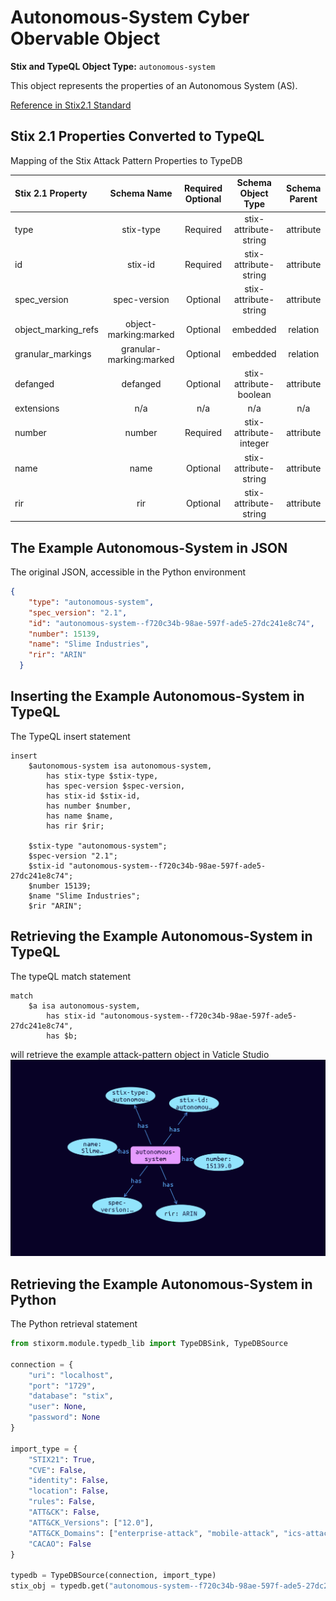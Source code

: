 # Autonomous-System Cyber Obervable Object

**Stix and TypeQL Object Type:**  `autonomous-system`

This object represents the properties of an Autonomous System (AS).

[Reference in Stix2.1 Standard](https://docs.oasis-open.org/cti/stix/v2.1/os/stix-v2.1-os.html#_27gux0aol9e3)
## Stix 2.1 Properties Converted to TypeQL
Mapping of the Stix Attack Pattern Properties to TypeDB

|  Stix 2.1 Property    |           Schema Name             | Required  Optional  |      Schema Object Type | Schema Parent  |
|:--------------------|:--------------------------------:|:------------------:|:------------------------:|:-------------:|
|  type                 |            stix-type              |      Required       |  stix-attribute-string    |   attribute    |
|  id                   |             stix-id               |      Required       |  stix-attribute-string    |   attribute    |
|  spec_version         |           spec-version            |      Optional       |  stix-attribute-string    |   attribute    |
|  object_marking_refs  |      object-marking:marked        |      Optional       |   embedded     |relation |
|  granular_markings    |     granular-marking:marked       |      Optional       |   embedded     |relation |
| defanged |defanged |      Optional       |stix-attribute-boolean |   attribute    |
|  extensions           |               n/a                 |        n/a          |           n/a             |      n/a       |
| number |number |Required |  stix-attribute-integer    |   attribute    |
| name |name |      Optional       |  stix-attribute-string    |   attribute    |
| rir |rir |      Optional       |  stix-attribute-string    |   attribute    |

## The Example Autonomous-System in JSON
The original JSON, accessible in the Python environment
```json
{
    "type": "autonomous-system",  
    "spec_version": "2.1",  
    "id": "autonomous-system--f720c34b-98ae-597f-ade5-27dc241e8c74",  
    "number": 15139,  
    "name": "Slime Industries",  
    "rir": "ARIN"  
  }
```


## Inserting the Example Autonomous-System in TypeQL
The TypeQL insert statement
```typeql
insert 
    $autonomous-system isa autonomous-system,
        has stix-type $stix-type,
        has spec-version $spec-version,
        has stix-id $stix-id,
        has number $number,
        has name $name,
        has rir $rir;
    
    $stix-type "autonomous-system";
    $spec-version "2.1";
    $stix-id "autonomous-system--f720c34b-98ae-597f-ade5-27dc241e8c74";
    $number 15139;
    $name "Slime Industries";
    $rir "ARIN";
```

## Retrieving the Example Autonomous-System in TypeQL
The typeQL match statement

```typeql
match
    $a isa autonomous-system,
        has stix-id "autonomous-system--f720c34b-98ae-597f-ade5-27dc241e8c74",
        has $b;
```


will retrieve the example attack-pattern object in Vaticle Studio
![Autonomous-System Example](./img/autonomous-system.png)

## Retrieving the Example Autonomous-System  in Python
The Python retrieval statement

```python
from stixorm.module.typedb_lib import TypeDBSink, TypeDBSource

connection = {
    "uri": "localhost",
    "port": "1729",
    "database": "stix",
    "user": None,
    "password": None
}

import_type = {
    "STIX21": True,
    "CVE": False,
    "identity": False,
    "location": False,
    "rules": False,
    "ATT&CK": False,
    "ATT&CK_Versions": ["12.0"],
    "ATT&CK_Domains": ["enterprise-attack", "mobile-attack", "ics-attack"],
    "CACAO": False
}

typedb = TypeDBSource(connection, import_type)
stix_obj = typedb.get("autonomous-system--f720c34b-98ae-597f-ade5-27dc241e8c74")
```

